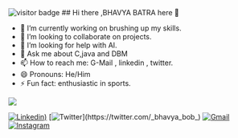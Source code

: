 <!--[![HitCount](http://hits.dwyl.com/bhavya-batra/bhavya-batra)](http://hits.dwyl.com/bhavya-batra/bhavya-batra)-->
<img src="https://visitor-badge.laobi.icu/badge?page_id=bhavya-batra" alt="visitor badge"/>
## Hi there ,BHAVYA BATRA here 👋

<!--
**bhavya-batra/bhavya-batra** is a ✨ _special_ ✨ repository because its `README.md` (this file) appears on your GitHub profile.

 Here are some ideas :
 -->
- 🔭 I’m currently working on brushing up my skills.
- 👯 I’m looking to collaborate on projects.
- 🤔 I’m looking for help with AI.
- 💬 Ask me about C,java and DBM
- 📫 How to reach me: G-Mail , linkedin , twitter.
- 😄 Pronouns: He/Him
- ⚡ Fun fact: enthusiastic in sports.

<img src='https://github-readme-stats.vercel.app/api?username=bhavya-batra&&show_icons=true&title_color=ff0000&icon_color=bb2acf&text_color=7fffd4&bg_color=151515'>

[![Linkedin](https://img.shields.io/badge/Bhavya_Batra-black?style=flat&logo=Linkedin&logoColor=blue&link=https://www.linkedin.com/in/bhavya-batra-915490196/))](https://www.linkedin.com/in/bhavya-batra-915490196/)
[![Twitter](https://img.shields.io/badge/Bhavya_Batra-black?style=flat&logo=Twitter&logoColor=blue&link=https://twitter.com/_bhavya_bob_)](https://twitter.com/_bhavya_bob_)
[![Gmail](https://img.shields.io/badge/Bhavya_Batra-black?style=flat&logo=Gmail&logoColor=brown&link=https://mail.google.com/mail/u/0/#inbox)](https://mail.google.com/mail/u/1/#inbox)
[![Instagram](https://img.shields.io/badge/Bhavya_Batra-black?style=flat&logo=Instagram&logoColor=pink&link=https:www.instagram.com/_bhavya_bob_/)](https://www.instagram.com/_bhavya_bob_/)
